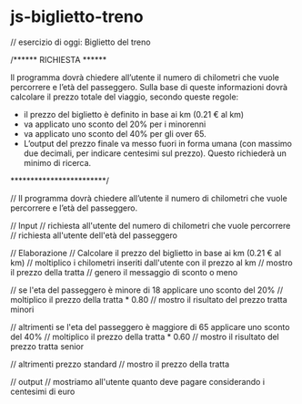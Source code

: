 # js-biglietto-treno

// esercizio di oggi: Biglietto del treno

/****** RICHIESTA ******

Il programma dovrà chiedere all’utente il numero di chilometri che vuole percorrere e l’età del passeggero. Sulla base di queste informazioni dovrà calcolare il prezzo totale del viaggio, secondo queste regole:
- il prezzo del biglietto è definito in base ai km (0.21 € al km)
- va applicato uno sconto del 20% per i minorenni
- va applicato uno sconto del 40% per gli over 65.
- L’output del prezzo finale va messo fuori in forma umana (con massimo due decimali, per indicare centesimi sul prezzo). Questo richiederà un minimo di ricerca.

************************/


// Il programma dovrà chiedere all’utente il numero di chilometri che vuole percorrere e l’età del passeggero. 

// Input
// richiesta all'utente del numero di chilometri che vuole percorrere
// richiesta all'utente dell'età del passeggero

// Elaborazione
// Calcolare il prezzo del biglietto in base ai km (0.21 € al km)
    // moltiplico i chilometri inseriti dall'utente con il prezzo al km
    // mostro il prezzo della tratta
    // genero il messaggio di sconto o meno

// se l'eta del passeggero è minore di 18 applicare uno sconto del 20%
    // moltiplico il prezzo della tratta * 0.80
    // mostro il risultato del prezzo tratta minori

// altrimenti se l'eta del passeggero è maggiore di 65 applicare uno sconto del 40%
    // moltiplico il prezzo della tratta * 0.60
    // mostro il risultato del prezzo tratta senior

// altrimenti prezzo standard
    // mostro il prezzo della tratta


// output
// mostriamo all'utente quanto deve pagare considerando i centesimi di euro
